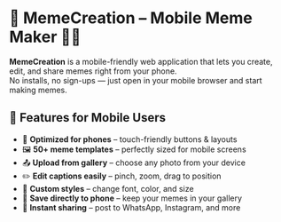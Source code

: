 # 📱 MemeCreation – Mobile Meme Maker 🎨😂

**MemeCreation** is a mobile-friendly web application that lets you create, edit, and share memes right from your phone.  
No installs, no sign-ups — just open in your mobile browser and start making memes.

## 🚀 Features for Mobile Users
- 📱 **Optimized for phones** – touch-friendly buttons & layouts
- 🖼 **50+ meme templates** – perfectly sized for mobile screens
- 📤 **Upload from gallery** – choose any photo from your device
- ✏️ **Edit captions easily** – pinch, zoom, drag to position
- 🎨 **Custom styles** – change font, color, and size
- 💾 **Save directly to phone** – keep your memes in your gallery
- 🔗 **Instant sharing** – post to WhatsApp, Instagram, and more
